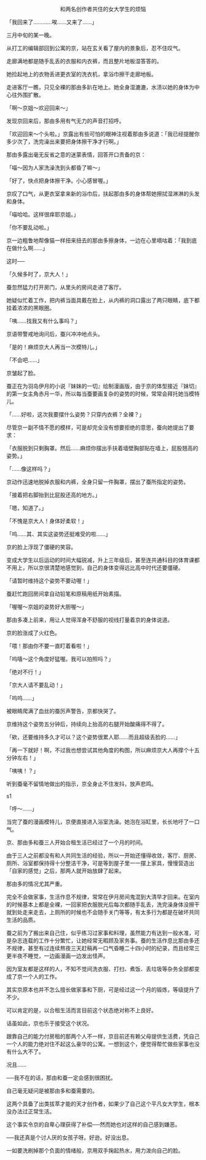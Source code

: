 <p align="center">和两名创作者共住的女大学生的烦恼</p>

「我回来了…………唉……又来了……」

三月中旬的某一晚。

从打工的编辑部回到公寓的京，站在玄关看了屋内的景象后，忍不住叹气。

走廊满地都是随手乱丢的衣服和内衣裤，而且整片地板湿答答的。

她捡起地上的衣物丢进更衣室的洗衣机，拿浴巾擦干走廊地板。

走进客厅一瞧，只见全裸的那由多趴在地上。她全身湿漉漉，水渍以她的身体为中心往外围扩散。

「啊～京姐～欢迎回来～」

发现京回来后，那由多用有气无力的声音打招呼。

「欢迎回来～个头啦。」京露出有些可怕的眼神注视着那由多说道：「我已经提醒你多少次了，洗完澡出来要把身体擦干净才行啊。」

那由多露出毫无反省之意的迷蒙表情，回答开口责备的京：

「喵～因为人家洗澡洗到头都昏了嘛～」

「好了，快点把身体擦干净。小心感冒喔。」

京叹了口气，从更衣室拿来新的浴巾后，扶起那由多的身体帮她擦拭湿淋淋的头发和身体。

「喵哈哈。这样很痒耶京姐。」

「你不要乱动啦。」

京一边粗鲁地帮像猫一样扭来扭去的那由多擦身体，一边在心里嘀咕着：「我到底在做什么啊……」

这时──

「久候多时了，京大人！」

蚕忽然猛力打开房门，从里头的房间走进了客厅。

她疑似忙着工作，把内裤当面具戴在脸上，从内裤的洞口露出了两只眼睛，底下都挂着浓浓的黑眼圈。

「咦……找我又有什么事吗？」

京语带警戒地询问后，蚕兴冲冲地点头。

「是的！麻烦京大人再当一次模特儿。」

「不会吧……」

京皱起了脸。

蚕正在为羽岛伊月的小说『妹妹的一切』绘制漫画版，由于京的体型接近『妹切』的第一女主角赤月一华，所以每当蚕要画复杂的姿势的时候，常常会拜托她当模特儿。

「……好啦，这次我要摆什么姿势？只穿内衣裤？全裸？」

尽管京一副不情不愿的模样，可是却完全没有想要拒绝的意思，蚕向她提出了要求：

「衣服脱到只剩胸罩。然后……麻烦你摆出手扶着墙壁胸部贴在墙上，屁股翘高的姿势。」

「……像这样吗？」

京动作迅速地脱掉衣服和内裤，全身只留一件胸罩，摆出了蚕所指定的姿势。

「接着把右脚抬到比屁股还高的地方。」

「嗯，知道了。」

「不愧是京大人！身体好柔软！」

「呜……其、其实这姿势还挺难受的啦……」

京的脸上浮现了僵硬的笑容。

变成大学生以后运动的时间大幅锐减，升上三年级后，甚至连共通科目的体育课都不用上，所以京很清楚地感觉到，自己的身体变得远比高中时代还要僵硬。

「请暂时维持这个姿势不要动喔！」

蚕赶忙跑回房间拿自动铅笔和原稿用纸开始素描。

「喔喔～京姐的姿势好大胆喔～」

那由多凑上前来，用让人觉得浑身不舒服的视线打量着京的身体说道。

京的脸涨成了火红色。

「喂！那由你不要一直盯着看啦！」

「呜嘻～这个角度好猛喔。我可以拍照吗？」

「绝对不行！」

「京大人请不要乱动！」

「呜呜……」

被眼睛爬满了血丝的蚕厉声警告，京都快哭了。

京维持这个姿势五分钟后，持续向上抬高的右腿开始酸痛得不得了。

「欸，还要维持多久才可以？这个姿势很累人耶……而且超级丢脸的……」

「再一下就好！啊，不过我也想尝试其他角度的构图，所以麻烦京大人再撑个十五分钟左右！」

「咦咦！？」

听到蚕毫不留情地做出的指示，京全身止不住发抖，放声悲鸣。

s1

「呼～……」

当完了蚕的漫画模特儿，京便直接进入浴室洗澡。她泡在浴缸里，长长地吁了一口气。

京、那由多和蚕三人开始合租生活已经过了一个月的时间。

由于三人之前都没有和人共同生活的经验，所以一开始还懂得收敛，客厅、厨房、厕所、浴室都保持得十分整洁干净，可是等到屋子里一一摆上家具，慢慢营造出「自家的感觉」之后，那两人就开始放肆了起来。

那由多的情况尤其严重。

完全不会做家事，生活作息不规律，常常在伊月房间鬼混到大清早才回来。在室内的时候基本上都是全裸，一回家把衣服脱光后每次都随手乱丢，洗完澡身体没擦干就到处走来走去，上厕所的时候也不会随手关门等等，有太多行为都是在破坏共同生活的品质。

蚕之前为了搬出来自己住，似乎练习过家事和料理，虽然能力有达到一般水准，可是杂志连载的工作十分繁忙，让她经常无暇顾及家务事。蚕的生活作息比那由多还不规律，甚至有过连续熬夜三天赶稿再一口气昏睡二十四小时的纪录，而且经常三更半夜不睡觉，一边画漫画一边发出怪声。

因为室友都是这样的人，不知不觉间洗衣服、打扫、煮饭、丢垃圾等杂务全部都变成了京一个人的工作。

其实京原本也并不怎么擅长做家事和下厨，可是经过这一个月的锻炼，等级提升了不少。

可以肯定的是，以合租生活而言目前这个状态绝对称不上良好。

话虽如此，京也乐于接受这个状况。

跟靠自己的能力付房租的那两个人不一样，京目前还有赖父母提供生活费，凭自己一个人的能力绝对住不起这么豪华的公寓。一想到这个，便觉得帮忙做些家事也没有什么大不了。

况且……

──我不在的话，那由和蚕一定会感到很困扰。

自己毫无疑问是被那由多和蚕需要的。

这两个具备了出类拔萃才能的天才创作者，如果少了自己这个平凡女大学生，根本没办法过正常生活。

这个事实令京的自卑心理获得了补偿──然而她也对这样的自己感到嫌恶。

──我还真是个讨人厌的女孩子呀。好逊。好没出息。

一如要洗刷掉那个负面的情绪般，京用双手掬起热水，用力泼向自己的脸。

